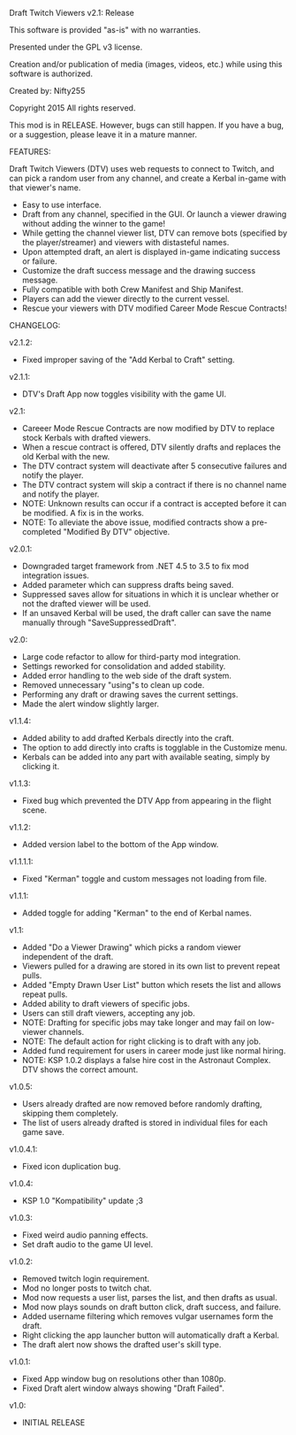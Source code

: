 ﻿Draft Twitch Viewers
v2.1: Release

This software is provided "as-is" with no warranties.

Presented under the GPL v3 license.

Creation and/or publication of media (images, videos, etc.) while using this software is authorized.

Created by: Nifty255

Copyright 2015 All rights reserved.


This mod is in RELEASE. However, bugs can still happen. If you have a bug, or a suggestion, please leave it in a mature manner.


FEATURES:

Draft Twitch Viewers (DTV) uses web requests to connect to Twitch, and can pick a random user from any channel, and create a Kerbal in-game with that viewer's name.

- Easy to use interface.
- Draft from any channel, specified in the GUI. Or launch a viewer drawing without adding the winner to the game!
- While getting the channel viewer list, DTV can remove bots (specified by the player/streamer) and viewers with distasteful names.
- Upon attempted draft, an alert is displayed in-game indicating success or failure.
- Customize the draft success message and the drawing success message.
- Fully compatible with both Crew Manifest and Ship Manifest.
- Players can add the viewer directly to the current vessel.
- Rescue your viewers with DTV modified Career Mode Rescue Contracts!

CHANGELOG:

v2.1.2:
- Fixed improper saving of the "Add Kerbal to Craft" setting.

v2.1.1:
- DTV's Draft App now toggles visibility with the game UI.

v2.1:
- Careeer Mode Rescue Contracts are now modified by DTV to replace stock Kerbals with drafted viewers.
- When a rescue contract is offered, DTV silently drafts and replaces the old Kerbal with the new.
- The DTV contract system will deactivate after 5 consecutive failures and notify the player.
- The DTV contract system will skip a contract if there is no channel name and notify the player.
- NOTE: Unknown results can occur if a contract is accepted before it can be modified. A fix is in the works.
- NOTE: To alleviate the above issue, modified contracts show a pre-completed "Modified By DTV" objective.

v2.0.1:
- Downgraded target framework from .NET 4.5 to 3.5 to fix mod integration issues.
- Added parameter which can suppress drafts being saved.
- Suppressed saves allow for situations in which it is unclear whether or not the drafted viewer will be used.
- If an unsaved Kerbal will be used, the draft caller can save the name manually through "SaveSuppressedDraft".

v2.0:
- Large code refactor to allow for third-party mod integration.
- Settings reworked for consolidation and added stability.
- Added error handling to the web side of the draft system.
- Removed unnecessary "using"s to clean up code.
- Performing any draft or drawing saves the current settings.
- Made the alert window slightly larger.

v1.1.4:
- Added ability to add drafted Kerbals directly into the craft.
- The option to add directly into crafts is togglable in the Customize menu.
- Kerbals can be added into any part with available seating, simply by clicking it.

v1.1.3:
- Fixed bug which prevented the DTV App from appearing in the flight scene.

v1.1.2:
- Added version label to the bottom of the App window.

v1.1.1.1:
- Fixed "Kerman" toggle and custom messages not loading from file.

v1.1.1:
- Added toggle for adding "Kerman" to the end of Kerbal names.

v1.1:
- Added "Do a Viewer Drawing" which picks a random viewer independent of the draft.
- Viewers pulled for a drawing are stored in its own list to prevent repeat pulls.
- Added "Empty Drawn User List" button which resets the list and allows repeat pulls.
- Added ability to draft viewers of specific jobs.
- Users can still draft viewers, accepting any job.
- NOTE: Drafting for specific jobs may take longer and may fail on low-viewer channels.
- NOTE: The default action for right clicking is to draft with any job.
- Added fund requirement for users in career mode just like normal hiring.
- NOTE: KSP 1.0.2 displays a false hire cost in the Astronaut Complex. DTV shows the correct amount.

v1.0.5:
- Users already drafted are now removed before randomly drafting, skipping them completely.
- The list of users already drafted is stored in individual files for each game save.

v1.0.4.1:
- Fixed icon duplication bug.

v1.0.4:
- KSP 1.0 "Kompatibility" update ;3

v1.0.3:
- Fixed weird audio panning effects.
- Set draft audio to the game UI level.

v1.0.2:
- Removed twitch login requirement.
- Mod no longer posts to twitch chat.
- Mod now requests a user list, parses the list, and then drafts as usual.
- Mod now plays sounds on draft button click, draft success, and failure.
- Added username filtering which removes vulgar usernames form the draft.
- Right clicking the app launcher button will automatically draft a Kerbal.
- The draft alert now shows the drafted user's skill type.


v1.0.1:
- Fixed App window bug on resolutions other than 1080p.
- Fixed Draft alert window always showing "Draft Failed".

v1.0:
- INITIAL RELEASE